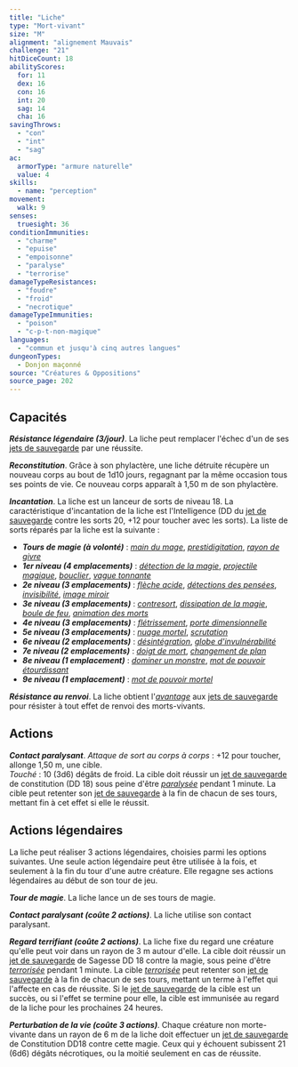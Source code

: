 ```yaml
---
title: "Liche"
type: "Mort-vivant"
size: "M"
alignment: "alignement Mauvais"
challenge: "21"
hitDiceCount: 18
abilityScores:
  for: 11
  dex: 16
  con: 16
  int: 20
  sag: 14
  cha: 16
savingThrows:
  - "con"
  - "int"
  - "sag"
ac:
  armorType: "armure naturelle"
  value: 4
skills:
  - name: "perception"
movement:
  walk: 9
senses:
  truesight: 36
conditionImmunities:
  - "charme"
  - "epuise"
  - "empoisonne"
  - "paralyse"
  - "terrorise"
damageTypeResistances:
  - "foudre"
  - "froid"
  - "necrotique"
damageTypeImmunities:
  - "poison"
  - "c-p-t-non-magique"
languages:
  - "commun et jusqu'à cinq autres langues"
dungeonTypes:
  - Donjon maçonné
source: "Créatures & Oppositions"
source_page: 202
---
```

## Capacités
_**Résistance légendaire (3/jour)**_. La liche peut remplacer l'échec d'un de ses [jets de sauvegarde](/utiliser-les-caracteristiques/#jets-de-sauvegarde) par une réussite.

_**Reconstitution**_. Grâce à son phylactère, une liche détruite récupère un nouveau corps au bout de 1d10 jours, regagnant par la même occasion tous ses points de vie. Ce nouveau corps apparaît à 1,50 m de son phylactère.

_**Incantation**_. La liche est un lanceur de sorts de niveau 18. La caractéristique d'incantation de la liche est l'Intelligence (DD du [jet de sauvegarde](/utiliser-les-caracteristiques/#jets-de-sauvegarde) contre les sorts 20, +12 pour toucher avec les sorts). La liste de sorts réparés par la liche est la suivante :
* _**Tours de magie (à volonté)**_ : [_main du mage_](/grimoire/main-du-mage/), [_prestidigitation_](/grimoire/prestidigitation/), [_rayon de givre_](/grimoire/rayon-de-givre/)
* _**1er niveau (4 emplacements)**_ : [_détection de la magie_](/grimoire/detection-de-la-magie/), [_projectile magique_](/grimoire/projectile-magique/), [_bouclier_](/grimoire/bouclier/), [_vague tonnante_](/grimoire/vague-tonnante/)
* _**2e niveau (3 emplacements)**_ : [_flèche acide_](/grimoire/fleche-acide/), [_détections des pensées_](/grimoire/detection-des-pensees/), [_invisibilité_](/grimoire/invisibilite/), [_image miroir_](/grimoire/image-miroir/)
* _**3e niveau (3 emplacements)**_ : [_contresort_](/grimoire/contresort/), [_dissipation de la magie_](/grimoire/dissipation-de-la-magie/), [_boule de feu_](/grimoire/boule-de-feu/), [_animation des morts_](/grimoire/animation-des-morts/)
* _**4e niveau (3 emplacements)**_ : [_flétrissement_](/grimoire/fletrissement/), [_porte dimensionnelle_](/grimoire/porte-dimensionnelle/)
* _**5e niveau (3 emplacements)**_ : [_nuage mortel_](/grimoire/nuage-mortel/), [_scrutation_](/grimoire/scrutation/)
* _**6e niveau (2 emplacements)**_ : [_désintégration_](/grimoire/desintegration/), [_globe d'invulnérabilité_](/grimoire/globe-d-invulnerabilite/)
* _**7e niveau (2 emplacements)**_ : [_doigt de mort_](/grimoire/doigt-de-mort/), [_changement de plan_](/grimoire/changement-de-plan/)
* _**8e niveau (1 emplacement)**_ : [_dominer un monstre_](/grimoire/dominer-un-monstre/), [_mot de pouvoir étourdissant_](/grimoire/mot-de-pouvoir-etourdissant/)
* _**9e niveau (1 emplacement)**_ : [_mot de pouvoir mortel_](/grimoire/mot-de-pouvoir-mortel/)

_**Résistance au renvoi**_. La liche obtient l'[_avantage_](/utiliser-les-caracteristiques/#avantage-et-desavantage) aux [jets de sauvegarde](/utiliser-les-caracteristiques/#jets-de-sauvegarde) pour résister à tout effet de renvoi des morts-vivants.

## Actions
_**Contact paralysant**_. _Attaque de sort au corps à corps_ : +12 pour toucher, allonge 1,50 m, une cible.  
_Touché_ : 10 (3d6) dégâts de froid. La cible doit réussir un [jet de sauvegarde](/utiliser-les-caracteristiques/#jets-de-sauvegarde) de constitution (DD 18) sous peine d'être [_paralysée_](/gerer-la-sante-du-personnage/#paralyse) pendant 1 minute. La cible peut retenter son [jet de sauvegarde](/utiliser-les-caracteristiques/#jets-de-sauvegarde) à la fin de chacun de ses tours, mettant fin à cet effet si elle le réussit.

## Actions légendaires
La liche peut réaliser 3 actions légendaires, choisies parmi les options suivantes. Une seule action légendaire peut être utilisée à la fois, et seulement à la fin du tour d'une autre créature. Elle regagne ses actions légendaires au début de son tour de jeu.

_**Tour de magie**_. La liche lance un de ses tours de magie.

_**Contact paralysant (coûte 2 actions)**_. La liche utilise son contact paralysant.

_**Regard terrifiant (coûte 2 actions)**_. La liche fixe du regard une créature qu'elle peut voir dans un rayon de 3 m autour d'elle. La cible doit réussir un [jet de sauvegarde](/utiliser-les-caracteristiques/#jets-de-sauvegarde) de Sagesse DD 18 contre la magie, sous peine d'être [_terrorisée_](/gerer-la-sante-du-personnage/#terrorise) pendant 1 minute. La cible [_terrorisée_](/gerer-la-sante-du-personnage/#terrorise) peut retenter son [jet de sauvegarde](/utiliser-les-caracteristiques/#jets-de-sauvegarde) à la fin de chacun de ses tours, mettant un terme à l'effet qui l'affecte en cas de réussite. Si le [jet de sauvegarde](/utiliser-les-caracteristiques/#jets-de-sauvegarde) de la cible est un succès, ou si l'effet se termine pour elle, la cible est immunisée au regard de la liche pour les prochaines 24 heures.

_**Perturbation de la vie (coûte 3 actions)**_. Chaque créature non morte-vivante dans un rayon de 6 m de la liche doit effectuer un [jet de sauvegarde](/utiliser-les-caracteristiques/#jets-de-sauvegarde) de Constitution DD18 contre cette magie. Ceux qui y échouent subissent 21 (6d6) dégâts nécrotiques, ou la moitié seulement en cas de réussite.
